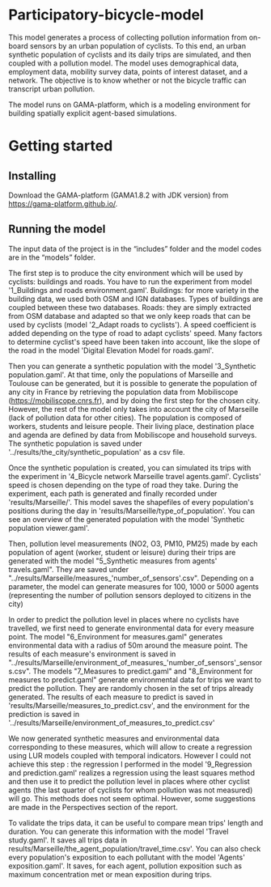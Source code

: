 # Participatory-bicycle-model

This model generates a process of collecting pollution information from on-board sensors by an urban population of cyclists. To this end, an urban synthetic population of cyclists and its daily trips are simulated, and then coupled with a pollution model. The model uses demographical data, employment data, mobility survey data, points of interest dataset, and a network. The objective is to know whether or not the bicycle traffic can transcript urban pollution. 

The model runs on GAMA-platform, which is a modeling environment for building spatially explicit agent-based simulations.

# Getting started

## Installing

Download the GAMA-platform (GAMA1.8.2 with JDK version) from https://gama-platform.github.io/.

## Running the model

The input data of the project is in the “includes” folder and the model codes are in the “models” folder.

The first step is to produce the city environment which will be used by cyclists: buildings and roads. You have to run the experiment from model '1_Buildings and roads environment.gaml'. 
Buildings: for more variety in the building data, we used both OSM and IGN databases. Types of buildings are coupled between these two databases.
Roads: they are simply extracted from OSM database and adapted so that we only keep roads that can be used by cyclists (model '2_Adapt roads to cyclists'). A speed coefficient is added depending on the type of road to adapt cyclists' speed. Many factors to determine cyclist's speed have been taken into account, like the slope of the road in the model 'Digital Elevation Model for roads.gaml'. 

Then you can generate a synthetic population with the model '3_Synthetic population.gaml'. At that time, only the populations of Marseille and Toulouse can be generated, but it is possible to generate the population of any city in France by retrieving the population data from Mobiliscope (https://mobiliscope.cnrs.fr), and by doing the first step for the chosen city. However, the rest of the model only takes into account the city of Marseille (lack of pollution data for other cities). The population is composed of workers, students and leisure people. Their living place, destination place and agenda are defined by data from Mobiliscope and household surveys. The synthetic population is saved under '../results/the_city/synthetic_population' as a csv file.

Once the synthetic population is created, you can simulated its trips with the experiment in '4_Bicycle network Marseille travel agents.gaml'. Cyclists' speed is chosen depending on the type of road they take. During the experiment, each path is generated and finally recorded under 'results/Marseille/'. This model saves the shapefiles of every population's positions during the day in 'results/Marseille/type_of_population'. You can see an overview of the generated population with the model 'Synthetic population viewer.gaml'.

Then, pollution level measurements (NO2, O3, PM10, PM25) made by each population of agent (worker, student or leisure) during their trips are generated with the model "5_Synthetic measures from agents' travels.gaml". They are saved under "../results/Marseille/measures_'number_of_sensors'.csv". 
Depending on a parameter, the model can generate measures for 100, 1000 or 5000 agents (representing the number of pollution sensors deployed to citizens in the city)

In order to predict the pollution level in places where no cyclists have travelled, we first need to generate environmental data for every measure point. The model "6_Environment for measures.gaml" generates environmental data with a radius of 50m around the measure point. The results of each measure's environment is saved in "../results/Marseille/environment_of_measures_'number_of_sensors'_sensors.csv".
The models "7_Measures to predict.gaml" and "8_Environment for measures to predict.gaml" generate environmental data for trips we want to predict the pollution. They are randomly chosen in the set of trips already generated. The results of each measure to predict is saved in 'results/Marseille/measures_to_predict.csv', and the environment for the prediction is saved in '../results/Marseille/environment_of_measures_to_predict.csv'

We now generated synthetic measures and environmental data corresponding to these measures, which will allow to create a regression using LUR models coupled with temporal indicators. However I could not achieve this step : the regression I performed in the model '9_Regression and prediction.gaml' realizes a regression using the least squares method and then use it to predict the pollution level in places where other cyclist agents (the last quarter of cyclists for whom pollution was not measured) will go. This methods does not seem optimal. However, some suggestions are made in the Perspectives section of the report.

To validate the trips data, it can be useful to compare mean trips' length and duration. You can generate this information with the model 'Travel study.gaml'. It saves all trips data in results/Marseille/the_agent_population/travel_time.csv'.
You can also check every population's exposition to each pollutant with the model 'Agents' exposition.gaml'. It saves, for each agent, pollution exposition such as maximum concentration met or mean exposition during trips.
